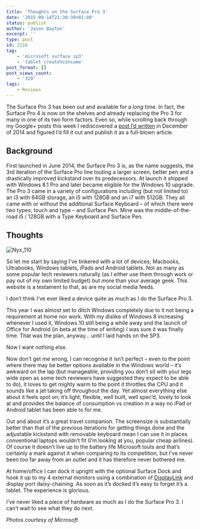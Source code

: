 ```yaml
---
title: 'Thoughts on the Surface Pro 3'
date: '2015-09-14T21:30:39+01:00'
status: publish
author: 'Jason Bayton'
excerpt: ''
type: post
id: 2216
tag:
    - 'microsoft surface sp3'
    - 'tablet createVconsume'
post_format: []
post_views_count:
    - '329'
tags:
    - Reviews
---
```

The Surface Pro 3 has been out and available for a *long* time. In fact, the Surface Pro 4 is now on the shelves and already replacing the Pro 3 for many in one of its two form factors. Even so, while scrolling back through my Google+ posts this week I rediscovered a [post I’d written](https://plus.google.com/u/0/+JasonBaytonX/posts/CAfbLrjfHvc) in December of 2014 and figured I’d fill it out and publish it as a full-blown article.

Background
----------

First launched in June 2014, the Surface Pro 3 is, as the name suggests, the 3rd iteration of the Surface Pro line touting a larger screen, better pen and a drastically improved kickstand over its predecessors. At launch it shipped with Windows 8.1 Pro and later became eligible for the Windows 10 upgrade. The Pro 3 came in a variety of configurations including (but not limited to) an i3 with 64GB storage, an i5 with 128GB and an i7 with 512GB. They all came with or without the additional Surface Keyboard – of which there were two types; touch and type – and Surface Pen. Mine was the middle-of-the-road i5 / 128GB with a Type Keyboard and Surface Pen.

Thoughts
--------

![Nyx_110](https://bucket.bayton.uk-lon1.upcloudobjects.com/uploads/2015/09/Nyx_110.jpg)

So let me start by saying I’ve tinkered with a lot of devices; Macbooks, Ultrabooks, Windows tablets, iPads and Android tablets. Not as many as some popular tech reviewers naturally (as I either use them through work or pay out of my own limited budget) but more than your average geek. This website is a testament to that, as are my social media feeds.

I don’t think I’ve ever liked a device quite as much as I do the Surface Pro 3.

This year I was almost set to ditch Windows completely due to it not being a requirement at home nor work. With my dislike of Windows 8 increasing whenever I used it, Windows 10 still being a while away and the launch of Office for Android (in beta at the time of writing) I was sure it was finally time. That was the plan, anyway… until I laid hands on the SP3.

Now I want nothing else.

Now don’t get me wrong, I can recognise it isn’t perfect – even to the point where there may be better options available in the Windows world – it’s awkward on the lap (but manageable, providing you don’t sit with your legs wide open as some tech reviewers have suggested they expect to be able to do), it loves to get mighty warm to the point it throttles the CPU and it sounds like a jet taking off throughout the day. Yet almost everything else about it feels spot on; it’s light, flexible, well built, well spec’d, lovely to look at and provides the balance of consumption vs creation in a way no iPad or Android tablet has been able to for me.

Out and about it’s a great travel companion. The screensize is substantially better than that of the previous iterations for getting things done and the adjustable kickstand with removable keyboard mean I can use it in places conventional laptops wouldn’t fit (I’m looking at you, popular cheap airlines). Of course it doesn’t live up to the battery life Microsoft touts and that’s certainly a mark against it when comparing to its competition, but I’ve never been too far away from an outlet and it has therefore never bothered me.

At home/office I can dock it upright with the optional Surface Dock and hook it up to my 4 external monitors using a combination of [DisplayLink](http://www.displaylink.com/) and display port daisy-chaining. As soon as it’s docked it’s easy to forget it’s a tablet. The experience is glorious.

I’ve never liked a piece of hardware as much as I do the Surface Pro 3. I can’t wait to see what they do next.

*Photos courtesy of Microsoft*